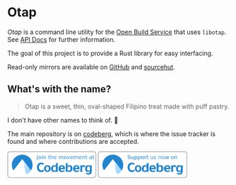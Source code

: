 # Otap

*Otap* is a command line utility for the [Open Build Service](https://openbuildservice.org/) that uses `libotap`. See [API Docs](https://api.opensuse.org/apidocs/) for further information.

The goal of this project is to provide a Rust library for easy interfacing.

Read-only mirrors are available on [GitHub][github] and [sourcehut][sourcehut].

## What's with the name?

> Otap is a sweet, thin, oval-shaped Filipino treat made with puff pastry.

I don't have other names to think of. 🥴

The main repository is on [codeberg][codeberg], which is where the issue tracker is found and where contributions are accepted.

<a href="https://codeberg.org/Rusty-Geckos/otap" target="_blank"><img alt="Join Us Now on Codeberg" src="./advocacy/join-us-now-on-blue-on-white.png" height="60" /></a>
<a href="https://codeberg.org" target="_blank"><img alt="Support and Promote Codeberg" src="./advocacy/support-and-promote-blue-on-white.png" height="60" /></a>

[github]: https://github.com/openSUSE-Rust/otap
[sourcehut]: https://git.sr.ht/~uncomfy/otap
[codeberg]: https://codeberg.org/Rusty-Geckos/otap
